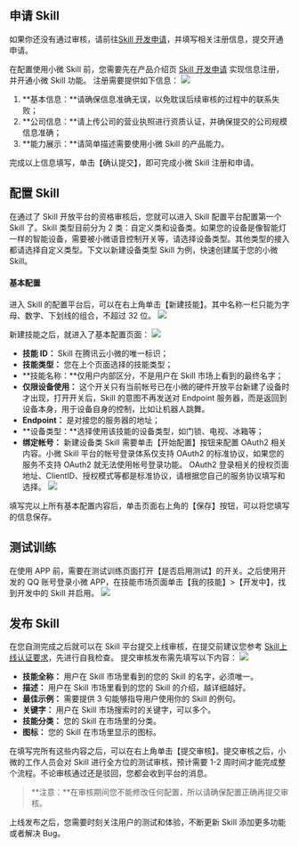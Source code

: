 ## 申请 Skill
如果你还没有通过审核，请前往[Skill 开发申请](https://xiaowei.qcloud.com/skill.html)，并填写相关注册信息，提交开通申请。

在配置使用小微 Skill 前，您需要先在产品介绍页 [Skill 开发申请](https://xiaowei.qcloud.com/skill.html) 实现信息注册，并开通小微 Skill 功能。 注册需要提供如下信息：
![](https://mc.qcloudimg.com/static/img/219d9e375482004213e652ba77ef2545/image.png)

1. **基本信息：**请确保信息准确无误，以免耽误后续审核的过程中的联系失败；
2. **公司信息：**请上传公司的营业执照进行资质认证，并确保提交的公司规模信息准确；
3. **能力展示：**请简单描述需要使用小微 Skill 的产品能力。

完成以上信息填写，单击【确认提交】，即可完成小微 Skill 注册和申请。
## 配置 Skill
在通过了 Skill 开放平台的资格审核后，您就可以进入 Skill 配置平台配置第一个 Skill 了。Skill 类型目前分为 2 类：自定义类和设备类。如果您的设备是像智能灯一样的智能设备，需要被小微语音控制开关等，请选择设备类型。其他类型的接入都请选择自定义类型。下文以新建设备类型 Skill 为例，快速创建属于您的小微 Skill。

#### 基本配置
进入 Skill 的配置平台后，可以在右上角单击【新建技能】。其中名称一栏只能为字母、数字、下划线的组合，不超过 32 位。
![](https://mc.qcloudimg.com/static/img/2de2745272942ac3eff1866fbc32d9e3/image.jpg)

新建技能之后，就进入了基本配置页面：
![](https://mc.qcloudimg.com/static/img/6017366d7278e6fe31c854c38e4dd65e/image.png)
- **技能 ID：** Skill 在腾讯云小微的唯一标识；
- **技能类型：** 您在上个页面选择的技能类型；
- **技能名称：**仅用户内部区分，不是用户在 Skill 市场上看到的最终名字；
- **仅限设备使用：** 这个开关只有当前帐号已在小微的硬件开放平台新建了设备时才出现，打开开关后，Skill 的意图不再发送对 Endpoint 服务器，而是返回到设备本身，用于设备自身的控制，比如让机器人跳舞。
- **Endpoint：** 是对接您的服务器的地址；
- **设备类型：**选择使用该技能的设备类型，如门锁、电视、冰箱等；
- **绑定帐号：** 新建设备类 Skill 需要单击【开始配置】按钮来配置 OAuth2 相关内容。小微 Skill 平台的帐号登录体系仅支持 OAuth2 的标准协议，如果您的服务不支持 OAuth2 就无法使用帐号登录功能。
OAuth2 登录相关的授权页面地址、ClientID、授权模式等都是标准协议，请根据您自己的服务协议填写和选择。
![](https://mc.qcloudimg.com/static/img/64f2d6443da22f00b9a9b67f43962d0f/image.png)

填写完以上所有基本配置内容后，单击页面右上角的【保存】按钮，可以将您填写的信息保存。

## 测试训练
在使用 APP 前，需要在测试训练页面打开【是否启用测试】的开关。之后使用开发的 QQ 账号登录小微 APP，在技能市场页面单击【我的技能】>【开发中】，找到开发中的 Skill 并启用。
![](https://mc.qcloudimg.com/static/img/3b17697c6027e04652b878bb7ea802e3/image.png)

## 发布 Skill
在您自测完成之后就可以在 Skill 平台提交上线审核，在提交前建议您参考 [Skill上线认证要求](#)，先进行自我检查。
提交审核发布需先填写以下内容：
![](https://mc.qcloudimg.com/static/img/98ef4cfc1c2aa60035e97f84cfdb103e/image.png)
- **技能全称：** 用户在 Skill 市场里看到的您的 Skill 的名字，必须唯一。
- **描述：** 用户在 Skill 市场里看到的您的 Skill 的介绍，越详细越好。
- **最佳示例：** 需要提供 3 句能够指导用户使用你的 Skill 的例句。
- **关键字：** 用户在 Skill 市场搜索时的关键字，可以多个。
- **技能分类：** 您的 Skill 在市场里的分类。
- **图标：** 您的 Skill 在市场里显示的图标。

在填写完所有这些内容之后，可以在右上角单击【提交审核】。提交审核之后，小微的工作人员会对 Skill 进行全方位的测试审核，预计需要 1-2 周时间才能完成整个流程。不论审核通过还是驳回，您都会收到平台的消息。
>**注意：**在审核期间您不能修改任何配置，所以请确保配置正确再提交审核。

上线发布之后，您需要时刻关注用户的测试和体验，不断更新 Skill 添加更多功能或者解决 Bug。
